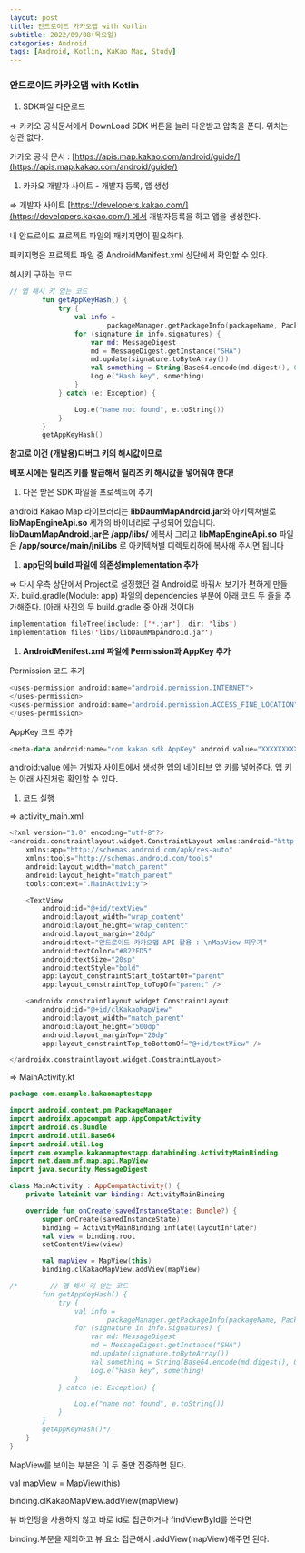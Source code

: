```yaml
---
layout: post
title: 안드로이드 카카오맵 with Kotlin
subtitle: 2022/09/08(목요일)
categories: Android
tags: [Android, Kotlin, KaKao Map, Study]
---
```


### 안드로이드 카카오맵 with Kotlin

1. SDK파일 다운로드 

⇒  카카오 공식문서에서 DownLoad SDK 버튼을 눌러 다운받고 압축을 푼다. 위치는 상관 없다.

카카오 공식 문서 : [https://apis.map.kakao.com/android/guide/](https://apis.map.kakao.com/android/guide/)

1. 카카오 개발자 사이트 - 개발자 등록, 앱 생성

⇒ 개발자 사이트 [https://developers.kakao.com/](https://developers.kakao.com/) 에서 개발자등록을 하고 앱을 생성한다.

내 안드로이드 프로젝트 파일의 패키지명이 필요하다.

패키지명은 프로젝트 파일 중 AndroidManifest.xml 상단에서 확인할 수 있다.

해시키 구하는 코드

```kotlin
// 앱 해시 키 얻는 코드
        fun getAppKeyHash() {
            try {
                val info =
                        packageManager.getPackageInfo(packageName, PackageManager.GET_SIGNATURES)
                for (signature in info.signatures) {
                    var md: MessageDigest
                    md = MessageDigest.getInstance("SHA")
                    md.update(signature.toByteArray())
                    val something = String(Base64.encode(md.digest(), 0))
                    Log.e("Hash key", something)
                }
            } catch (e: Exception) {

                Log.e("name not found", e.toString())
            }
        }
        getAppKeyHash()
```

**참고로 이건 (개발용)디버그 키의 해시값이므로**

**배포 시에는 릴리즈 키를 발급해서 릴리즈 키 해시값을 넣어줘야 한다!**

1. 다운 받은 SDK 파일을 프로젝트에 추가 

android Kakao Map 라이브러리는 **libDaumMapAndroid.jar**와 아키텍쳐별로 **libMapEngineApi.so** 
세개의 바이너리로 구성되어 있습니다. **libDaumMapAndroid.jar은 /app/libs/** 에복사 그리고 **libMapEngineApi.so** 파일은 **/app/source/main/jniLibs** 로 아키텍쳐별 디렉토리하에 복사해 주시면 됩니다

1. **app단의 build 파일에 의존성implementation 추가**

⇒  다시 우측 상단에서 Project로 설정했던 걸 Android로 바꿔서 보기가 편하게 만들자.
build.gradle(Module: app) 파일의 dependencies 부분에 아래 코드 두 줄을 추가해준다.
(아래 사진의 두 build.gradle 중 아래 것이다)

```kotlin
implementation fileTree(include: ['*.jar'], dir: 'libs')
implementation files('libs/libDaumMapAndroid.jar')
```

1. **AndroidMenifest.xml 파일에 Permission과 AppKey 추가**

Permission 코드 추가

```kotlin
<uses-permission android:name="android.permission.INTERNET">
</uses-permission>
<uses-permission android:name="android.permission.ACCESS_FINE_LOCATION">
</uses-permission>
```

AppKey 코드 추가

```kotlin
<meta-data android:name="com.kakao.sdk.AppKey" android:value="XXXXXXXXXXXXXXXXXXXXXXXXXXXX"/>
```

android:value 에는 개발자 사이트에서 생성한 앱의 네이티브 앱 키를 넣어준다.
앱 키는 아래 사진처럼 확인할 수 있다.

1. 코드 실행

⇒ activity_main.xml

```kotlin
<?xml version="1.0" encoding="utf-8"?>
<androidx.constraintlayout.widget.ConstraintLayout xmlns:android="http://schemas.android.com/apk/res/android"
    xmlns:app="http://schemas.android.com/apk/res-auto"
    xmlns:tools="http://schemas.android.com/tools"
    android:layout_width="match_parent"
    android:layout_height="match_parent"
    tools:context=".MainActivity">

    <TextView
        android:id="@+id/textView"
        android:layout_width="wrap_content"
        android:layout_height="wrap_content"
        android:layout_margin="20dp"
        android:text="안드로이드 카카오맵 API 활용 : \nMapView 띄우기"
        android:textColor="#822FD5"
        android:textSize="20sp"
        android:textStyle="bold"
        app:layout_constraintStart_toStartOf="parent"
        app:layout_constraintTop_toTopOf="parent" />

    <androidx.constraintlayout.widget.ConstraintLayout
        android:id="@+id/clKakaoMapView"
        android:layout_width="match_parent"
        android:layout_height="500dp"
        android:layout_marginTop="20dp"
        app:layout_constraintTop_toBottomOf="@+id/textView" />

</androidx.constraintlayout.widget.ConstraintLayout>
```

⇒ MainActivity.kt

```kotlin
package com.example.kakaomaptestapp

import android.content.pm.PackageManager
import androidx.appcompat.app.AppCompatActivity
import android.os.Bundle
import android.util.Base64
import android.util.Log
import com.example.kakaomaptestapp.databinding.ActivityMainBinding
import net.daum.mf.map.api.MapView
import java.security.MessageDigest

class MainActivity : AppCompatActivity() {
    private lateinit var binding: ActivityMainBinding

    override fun onCreate(savedInstanceState: Bundle?) {
        super.onCreate(savedInstanceState)
        binding = ActivityMainBinding.inflate(layoutInflater)
        val view = binding.root
        setContentView(view)

        val mapView = MapView(this)
        binding.clKakaoMapView.addView(mapView)

/*        // 앱 해시 키 얻는 코드
        fun getAppKeyHash() {
            try {
                val info =
                        packageManager.getPackageInfo(packageName, PackageManager.GET_SIGNATURES)
                for (signature in info.signatures) {
                    var md: MessageDigest
                    md = MessageDigest.getInstance("SHA")
                    md.update(signature.toByteArray())
                    val something = String(Base64.encode(md.digest(), 0))
                    Log.e("Hash key", something)
                }
            } catch (e: Exception) {

                Log.e("name not found", e.toString())
            }
        }
        getAppKeyHash()*/
    }
}
```

MapView를 보이는 부분은 이 두 줄만 집중하면 된다.

val mapView = MapView(this)         

binding.clKakaoMapView.addView(mapView)

뷰 바인딩을 사용하지 않고 바로 id로 접근하거나 findViewById를 쓴다면

binding.부분을 제외하고 뷰 요소 접근해서 .addView(mapView)해주면 된다.